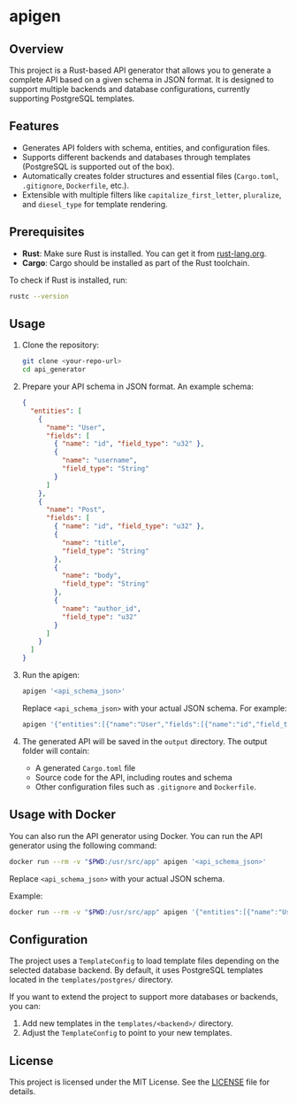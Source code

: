 # apigen

## Overview

This project is a Rust-based API generator that allows you to generate a complete API based on a given schema in JSON format. It is designed to support multiple backends and database configurations, currently supporting PostgreSQL templates.

## Features

- Generates API folders with schema, entities, and configuration files.
- Supports different backends and databases through templates (PostgreSQL is supported out of the box).
- Automatically creates folder structures and essential files (`Cargo.toml`, `.gitignore`, `Dockerfile`, etc.).
- Extensible with multiple filters like `capitalize_first_letter`, `pluralize`, and `diesel_type` for template rendering.

## Prerequisites

- **Rust**: Make sure Rust is installed. You can get it from [rust-lang.org](https://www.rust-lang.org/tools/install).
- **Cargo**: Cargo should be installed as part of the Rust toolchain.

To check if Rust is installed, run:

```bash
rustc --version
```

## Usage

1. Clone the repository:

   ```bash
   git clone <your-repo-url>
   cd api_generator
   ```

2. Prepare your API schema in JSON format. An example schema:

   ```json
   {
     "entities": [
       {
         "name": "User",
         "fields": [
           { "name": "id", "field_type": "u32" },
           {
             "name": "username",
             "field_type": "String"
           }
         ]
       },
       {
         "name": "Post",
         "fields": [
           { "name": "id", "field_type": "u32" },
           {
             "name": "title",
             "field_type": "String"
           },
           {
             "name": "body",
             "field_type": "String"
           },
           {
             "name": "author_id",
             "field_type": "u32"
           }
         ]
       }
     ]
   }
   ```

3. Run the apigen:

   ```bash
   apigen '<api_schema_json>'
   ```

   Replace `<api_schema_json>` with your actual JSON schema. For example:

   ```bash
   apigen '{"entities":[{"name":"User","fields":[{"name":"id","field_type":"u32"},{"name":"username","field_type":"String"}]}]}'
   ```

4. The generated API will be saved in the `output` directory. The output folder will contain:
   - A generated `Cargo.toml` file
   - Source code for the API, including routes and schema
   - Other configuration files such as `.gitignore` and `Dockerfile`.

## Usage with Docker

You can also run the API generator using Docker. You can run the API generator using the following command:

```bash
docker run --rm -v "$PWD:/usr/src/app" apigen '<api_schema_json>'
```

Replace `<api_schema_json>` with your actual JSON schema.

Example:

```bash
docker run --rm -v "$PWD:/usr/src/app" apigen '{"entities":[{"name":"User","fields":[{"name":"id","field_type":"u32"},{"name":"username","field_type":"String"}]}]}'
```

## Configuration

The project uses a `TemplateConfig` to load template files depending on the selected database backend. By default, it uses PostgreSQL templates located in the `templates/postgres/` directory.

If you want to extend the project to support more databases or backends, you can:

1. Add new templates in the `templates/<backend>/` directory.
2. Adjust the `TemplateConfig` to point to your new templates.

## License

This project is licensed under the MIT License. See the [LICENSE](LICENSE) file for details.
